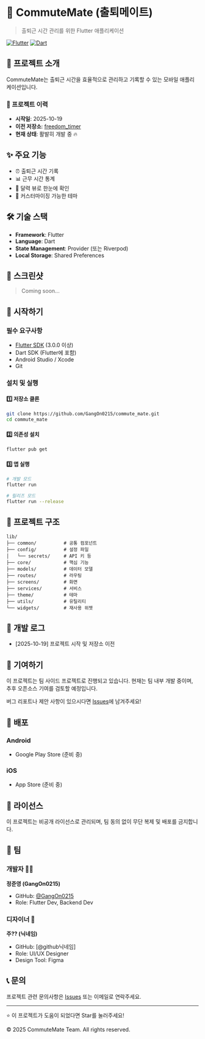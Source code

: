 # 🚀 CommuteMate (출퇴메이트)

> 출퇴근 시간 관리를 위한 Flutter 애플리케이션

[![Flutter](https://img.shields.io/badge/Flutter-02569B?style=flat&logo=flutter&logoColor=white)](https://flutter.dev)
[![Dart](https://img.shields.io/badge/Dart-0175C2?style=flat&logo=dart&logoColor=white)](https://dart.dev)

## 📌 프로젝트 소개

CommuteMate는 출퇴근 시간을 효율적으로 관리하고 기록할 수 있는 모바일 애플리케이션입니다.

### 🔄 프로젝트 이력
- **시작일**: 2025-10-19
- **이전 저장소**: [freedom_timer](https://github.com/GangOn0215/study/tree/main/mobile/flutter/project/freedom_timer)
- **현재 상태**: 활발히 개발 중 🔥

## ✨ 주요 기능

- ⏰ 출퇴근 시간 기록
- 📊 근무 시간 통계
- 📅 달력 뷰로 한눈에 확인
- 🎨 커스터마이징 가능한 테마

## 🛠️ 기술 스택

- **Framework**: Flutter
- **Language**: Dart
- **State Management**: Provider (또는 Riverpod)
- **Local Storage**: Shared Preferences

## 📱 스크린샷

> Coming soon...

## 🚀 시작하기

### 필수 요구사항
- [Flutter SDK](https://flutter.dev/docs/get-started/install) (3.0.0 이상)
- Dart SDK (Flutter에 포함)
- Android Studio / Xcode
- Git

### 설치 및 실행

#### 1️⃣ 저장소 클론
```bash
git clone https://github.com/GangOn0215/commute_mate.git
cd commute_mate
```

#### 2️⃣ 의존성 설치
```bash
flutter pub get
```

#### 3️⃣ 앱 실행
```bash
# 개발 모드
flutter run

# 릴리즈 모드
flutter run --release
```

## 📂 프로젝트 구조
```
lib/
├── common/          # 공통 컴포넌트
├── config/          # 설정 파일
│   └── secrets/     # API 키 등
├── core/            # 핵심 기능
├── models/          # 데이터 모델
├── routes/          # 라우팅
├── screens/         # 화면
├── services/        # 서비스
├── theme/           # 테마
├── utils/           # 유틸리티
└── widgets/         # 재사용 위젯
```

## 📝 개발 로그

- [2025-10-19] 프로젝트 시작 및 저장소 이전

## 🤝 기여하기

이 프로젝트는 팀 사이드 프로젝트로 진행되고 있습니다.
현재는 팀 내부 개발 중이며, 추후 오픈소스 기여를 검토할 예정입니다.

버그 리포트나 제안 사항이 있으시다면 [Issues](https://github.com/GangOn0215/commute_mate/issues)에 남겨주세요!

## 📱 배포

### Android
- Google Play Store (준비 중)

### iOS  
- App Store (준비 중)

## 📄 라이선스

이 프로젝트는 비공개 라이선스로 관리되며, 팀 동의 없이 무단 복제 및 배포를 금지합니다.

## 👥 팀

### 개발자 👨‍💻
**정준영 (GangOn0215)**
- GitHub: [@GangOn0215](https://github.com/GangOn0215)
- Role: Flutter Dev, Backend Dev

### 디자이너 🎨
**주?? (닉네임)**
- GitHub: [@github닉네임]
- Role: UI/UX Designer
- Design Tool: Figma

## 📞 문의

프로젝트 관련 문의사항은 [Issues](https://github.com/GangOn0215/commute_mate/issues) 또는 이메일로 연락주세요.

---

⭐️ 이 프로젝트가 도움이 되었다면 Star를 눌러주세요!

© 2025 CommuteMate Team. All rights reserved.
